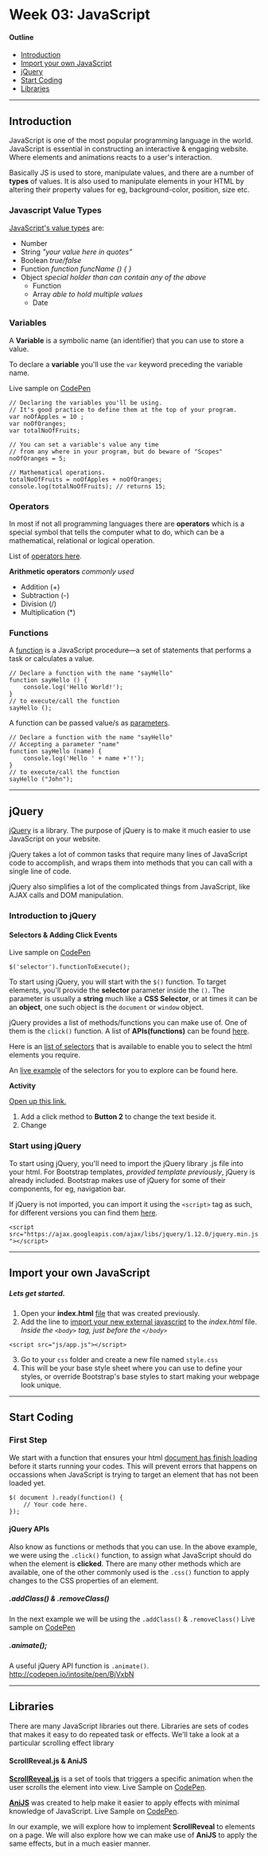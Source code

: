 # Week 03: JavaScript

#### Outline
* [Introduction](#intro)
* [Import your own JavaScript](#import)
* [jQuery](#jquery)
* [Start Coding](#start)
* [Libraries](#libraries)

****
<a name="intro"></a>
## Introduction

JavaScript is one of the most popular programming language in the world. 
JavaScript is essential in constructing an interactive & engaging website. Where elements and animations reacts to a user's interaction.

Basically JS is used to store, manipulate values, and there are a number of **types** of values. It is also used to manipulate elements in your HTML by altering their property values for eg, background-color, position, size etc. 

### Javascript Value Types

[JavaScript's value types](https://developer.mozilla.org/en-US/docs/Web/JavaScript/A_re-introduction_to_JavaScript) are:

* Number
* String *"your value here in quotes"*
* Boolean *true/false*
* Function *function funcName () {  }*
* Object *special holder than can contain any of the above*
	* Function
	* Array *able to hold multiple values*
	* Date

### Variables

A **Variable** is a symbolic name (an identifier) that you can use to store a value.

To declare a **variable** you'll use the `var` keyword preceding the variable name.

Live sample on [CodePen](http://codepen.io/intosite/pen/YwvVEX?editors=0011)
	
	// Declaring the variables you'll be using. 
	// It's good practice to define them at the top of your program.
	var noOfApples = 10 ;
	var noOfOranges; 
	var totalNoOfFruits;
	
	// You can set a variable's value any time 
	// from any where in your program, but do beware of "Scopes"
	noOfOranges = 5;
	
	// Mathematical operations.
	totalNoOfFruits = noOfApples + noOfOranges;
	console.log(totalNoOfFruits); // returns 15;
	
### Operators

In most if not all programming languages there are **operators** which is a special symbol that tells the computer what to do, which can be a mathematical, relational or logical operation.

List of [operators here](https://developer.mozilla.org/en-US/docs/Web/JavaScript/Reference/Operators#Arithmetic_operators).

**Arithmetic operators** *commonly used*

* Addition (+) 
* Subtraction (-)
* Division (/)
* Multiplication (*)

### Functions

A [function](https://developer.mozilla.org/en-US/docs/Web/JavaScript/Guide/Functions) is a JavaScript procedure—a set of statements that performs a task or calculates a value. 

	// Declare a function with the name "sayHello"
	function sayHello () {
		console.log('Hello World!');
	}
	// to execute/call the function
	sayHello ();
	
A function can be passed value/s as [parameters](https://developer.mozilla.org/en-US/docs/Web/JavaScript/Guide/Functions#Function_parameters).

	// Declare a function with the name "sayHello"
	// Accepting a parameter "name"
	function sayHello (name) {
		console.log('Hello ' + name +'!');
	}
	// to execute/call the function
	sayHello ("John");

****

<a name="jquery"></a>
## jQuery
[jQuery](https://jquery.com/) is a library. The purpose of jQuery is to make it much easier to use JavaScript on your website.

jQuery takes a lot of common tasks that require many lines of JavaScript code to accomplish, and wraps them into methods that you can call with a single line of code.

jQuery also simplifies a lot of the complicated things from JavaScript, like AJAX calls and DOM manipulation.

### Introduction to jQuery

#### Selectors & Adding Click Events
Live sample on [CodePen](http://codepen.io/intosite/pen/VedxXV?editors=1010)

	$('selector').functionToExecute();
	
To start using jQuery, you will start with the `$()` function. To target elements, you'll provide the **selector** parameter inside the `()`. The parameter is usually a **string** much like a **CSS Selector**, or at times it can be an **object**, one such object is the `document` or `window` object.

jQuery provides a list of methods/functions you can make use of. One of them is the `click()` function. A list of **APIs(functions)** can be found [here](http://api.jquery.com/).

Here is an [list of selectors](http://www.w3schools.com/jquery/jquery_ref_selectors.asp) that is available to enable you to select the html elements you require.

An [live example](http://www.w3schools.com/jquery/trysel.asp) of the selectors for you to explore can be found here.


**Activity**

[Open up this link.](http://codepen.io/intosite/pen/bpqoMy)

1. Add a click method to **Button 2** to change the text beside it.
2. Change 


### Start using jQuery
To start using jQuery, you'll need to import the jQuery library .js file into your html. For Bootstrap templates, *provided template previously*, jQuery is already included. Bootstrap makes use of jQuery for some of their components, for eg, navigation bar.

If jQuery is not imported, you can import it using the `<script>` tag as such, for different versions you can find them [here](https://developers.google.com/speed/libraries/#jquery).

`<script src="https://ajax.googleapis.com/ajax/libs/jquery/1.12.0/jquery.min.js"></script>`

****

<a name="import"></a>
## Import your own JavaScript
##### Lets get started.

1. Open your **index.html** [file](https://github.com/intositeme/ts2016/blob/master/syllabus/01_Week-1/base.template.html) that was created previously. 
2. Add the line to [import your new external javascript](https://developer.mozilla.org/en-US/docs/Web/HTML/Element/script#Examples) to the *index.html* file. *Inside the `<body>` tag, just before the `</body>`*

`<script src="js/app.js"></script>`

3. Go to your `css` folder and create a new file named `style.css`
4. This will be your base style sheet where you can use to define your styles, or override Bootstrap's base styles to start making your webpage look unique.

****

<a name="start"></a>
## Start Coding

### First Step

We start with a function that ensures your html [document has finish loading](https://learn.jquery.com/using-jquery-core/document-ready/) before it starts running your codes. This will prevent errors that happens on occassions when JavaScript is trying to target an element that has not been loaded yet.

	$( document ).ready(function() {
    	// Your code here.
	});



#### jQuery APIs
Also know as functions or methods that you can use. In the above example, we were using the `.click()` function, to assign what JavaScript should do when the element is **clicked**. There are many other methods which are available, one of the other commonly used is the `.css()` function to apply changes to the CSS properties of an element.

##### .addClass() & .removeClass()
In the next example we will be using the `.addClass()` & `.removeClass()`
Live sample on [CodePen](http://codepen.io/intosite/pen/MKXGJj)

##### .animate();

A useful jQuery API function is `.animate()`. 
http://codepen.io/intosite/pen/BjVxbN

****

<a name="libraries"></a>
## Libraries
There are many JavaScript libraries out there. Libraries are sets of codes that makes it easy to do repeated task or effects. We'll take a look at a particular scrolling effect library

#### ScrollReveal.js & AniJS

**[ScrollReveal.js](https://github.com/jlmakes/scrollreveal.js)** is a set of tools that triggers a specific animation when the user scrolls the element into view. 
Live Sample on [CodePen](http://codepen.io/intosite/pen/jWKpEv).

**[AniJS](anijs.github.io/)** was created to help make it easier to apply effects with minimal knowledge of JavaScript.
Live Sample on [CodePen](http://codepen.io/intosite/pen/dGKjdW?editors=1010). 

In our example, we will explore how to implement **ScrollReveal** to elements on a page. We will also explore how we can make use of **AniJS**  to apply the same effects, but in a much easier manner.


####


